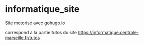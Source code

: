 # informatique_site


Site motorisé avec gohugo.io 

correspond à la partie tutos du site https://informatique.centrale-marseille.fr/tutos
